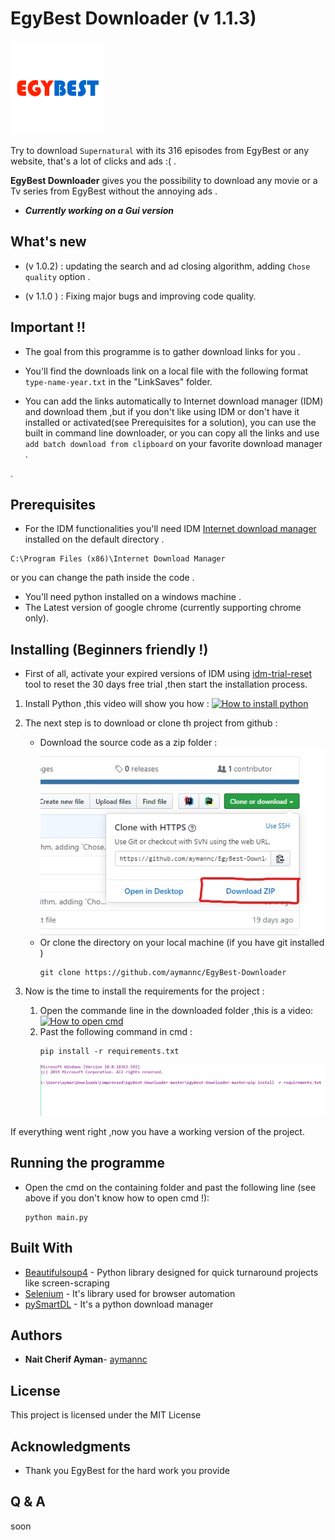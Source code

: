 # EgyBest Downloader (v 1.1.3)

![EgyBest logo](img/logo.png)

Try to download `Supernatural` with its 316 episodes from EgyBest or any website, that's a lot of clicks and ads :( .

**EgyBest Downloader** gives you the possibility to download any movie or a Tv series from 
EgyBest without the annoying ads .
* ***Currently working on a Gui version*** 
## What's new 
* (v 1.0.2) : updating the search and ad closing algorithm, adding `Chose quality` option . 

* (v 1.1.0 ) : Fixing major bugs and improving code quality.
## Important !!
* The goal from this programme is to gather download links for you .
* You'll find the downloads link on a local file with the following format `type-name-year.txt`  in the "LinkSaves" folder.

* You can add the links automatically to Internet download manager (IDM) and download them ,but if you don't like using 
IDM or don't have it installed or activated(see Prerequisites for a solution),
you can use the built in command line downloader, or you can copy all the links and use `add batch download from clipboard` 
on your favorite download manager .

.
## Prerequisites

* For the IDM functionalities you'll need IDM [Internet download manager](https://www.internetdownloadmanager.com/download.html)
 installed on the default directory .
```
C:\Program Files (x86)\Internet Download Manager
 ```
 or you can change the path inside the code .

* You'll need python installed on a windows machine .
* The Latest version of google chrome (currently supporting chrome only).

## Installing (Beginners friendly !)

* First of all, activate your expired versions of IDM using [idm-trial-reset](https://github.com/J2TeaM/idm-trial-reset/releases/tag/v1.0.0) tool to reset the 30 days free trial ,then start the installation process.

1. Install Python ,this video will show you how :
[![How to install python](http://img.youtube.com/vi/4Rx_JRkwAjY/0.jpg)](https://www.youtube-nocookie.com/embed/4Rx_JRkwAjY?start=0&end=249 "How to install python")

1. The next step is to download or clone th project from github :
    * Download the source code as a zip folder :
        ![Download Screen](img/download_screen.jpg)
    *  Or clone the directory on your local machine (if you have git installed )
        ```
        git clone https://github.com/aymannc/EgyBest-Downloader
         ```
1. Now is the time to install the requirements for the project :
    1. Open the commande line in the downloaded folder ,this is a video:
        [![How to open cmd](http://img.youtube.com/vi/bgSSJQolR0E/0.jpg)](https://www.youtube-nocookie.com/embed/bgSSJQolR0E "How to open cmd")
    1. Past the following command in cmd :
        ```
        pip install -r requirements.txt
        ```
       ![Cmd Screen](img/cmd_screen.png)
       
If everything went right ,now you have a working version of the project.
## Running the programme
* Open the cmd on the containing folder and past the following line (see above if you don't know how to open cmd !):
    ```
    python main.py
    ```
## Built With

* [Beautifulsoup4](https://www.crummy.com/software/BeautifulSoup/) - Python library designed for quick turnaround projects like screen-scraping
* [Selenium](https://selenium.dev/) - It's library used for browser automation
* [pySmartDL](https://github.com/iTaybb/pySmartDL) - It's a python download manager

## Authors

* **Nait Cherif Ayman**- [aymannc](https://github.com/aymannc)

## License

This project is licensed under the MIT License 

## Acknowledgments

* Thank you EgyBest for the hard work you provide

## Q & A

soon

